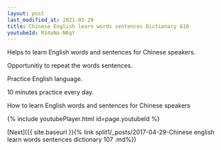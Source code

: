 ```yaml
---
layout: post
last_modified_at: 2021-03-29
title: Chinese English learn words sentences Dictionary 610 
youtubeId: RS4oNo-N6gY
---
```

 
 
Helps to learn English words and sentences for Chinese speakers.

Opportunitiy to repeat the words sentences. 

Practice English language. 
 
10 minutes practice every day. 
 
How to learn English words and sentences for Chinese speakers 
 
{% include youtubePlayer.html id=page.youtubeId %}
 
 
[Next]({{ site.baseurl }}{% link  split1/_posts/2017-04-29-Chinese english learn words sentences dictionary 107 .md%})
 
